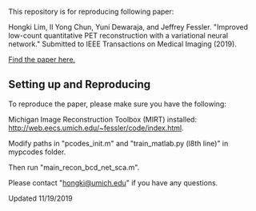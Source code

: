 This repository is for reproducing following paper: 

Hongki Lim, Il Yong Chun, Yuni Dewaraja, and Jeffrey Fessler. "Improved low-count quantitative PET reconstruction with a variational neural network." Submitted to IEEE Transactions on Medical Imaging (2019). 

[Find the paper here.](https://arxiv.org/abs/1906.02327)


## Setting up and Reproducing

To reproduce the paper, please make sure you have the following:

Michigan Image Reconstruction Toolbox (MIRT) installed: http://web.eecs.umich.edu/~fessler/code/index.html.  

Modify paths in "pcodes_init.m" and "train_matlab.py (l8th line)" in mypcodes folder.

Then run "main_recon_bcd_net_sca.m".

Please contact "hongki@umich.edu" if you have any questions.  

Updated 11/19/2019

